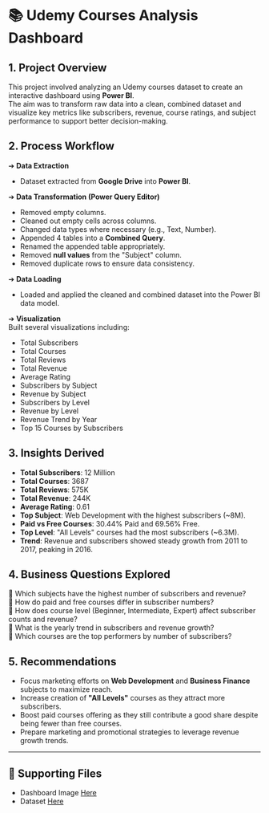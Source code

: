 # 📚 Udemy Courses Analysis Dashboard

## 1. Project Overview
This project involved analyzing an Udemy courses dataset to create an interactive dashboard using **Power BI**.  
The aim was to transform raw data into a clean, combined dataset and visualize key metrics like subscribers, revenue, course ratings, and subject performance to support better decision-making.

## 2. Process Workflow

➔ **Data Extraction**  
- Dataset extracted from **Google Drive** into **Power BI**.

➔ **Data Transformation (Power Query Editor)**  
- Removed empty columns.  
- Cleaned out empty cells across columns.  
- Changed data types where necessary (e.g., Text, Number).  
- Appended 4 tables into a **Combined Query**.  
- Renamed the appended table appropriately.  
- Removed **null values** from the "Subject" column.  
- Removed duplicate rows to ensure data consistency.

➔ **Data Loading**  
- Loaded and applied the cleaned and combined dataset into the Power BI data model.

➔ **Visualization**  
Built several visualizations including:
- Total Subscribers
- Total Courses
- Total Reviews
- Total Revenue
- Average Rating
- Subscribers by Subject
- Revenue by Subject
- Subscribers by Level
- Revenue by Level
- Revenue Trend by Year
- Top 15 Courses by Subscribers

## 3. Insights Derived
- **Total Subscribers**: 12 Million
- **Total Courses**: 3687
- **Total Reviews**: 575K
- **Total Revenue**: 244K
- **Average Rating**: 0.61
- **Top Subject**: Web Development with the highest subscribers (~8M).
- **Paid vs Free Courses**: 30.44% Paid and 69.56% Free.
- **Top Level**: "All Levels" courses had the most subscribers (~6.3M).
- **Trend**: Revenue and subscribers showed steady growth from 2011 to 2017, peaking in 2016.

## 4. Business Questions Explored
📌 Which subjects have the highest number of subscribers and revenue?  
📌 How do paid and free courses differ in subscriber numbers?  
📌 How does course level (Beginner, Intermediate, Expert) affect subscriber counts and revenue?  
📌 What is the yearly trend in subscribers and revenue growth?  
📌 Which courses are the top performers by number of subscribers?

## 5. Recommendations
- Focus marketing efforts on **Web Development** and **Business Finance** subjects to maximize reach.
- Increase creation of **"All Levels"** courses as they attract more subscribers.
- Boost paid courses offering as they still contribute a good share despite being fewer than free courses.
- Prepare marketing and promotional strategies to leverage revenue growth trends.

---

## 📂 Supporting Files
- Dashboard Image [Here](https://drive.google.com/file/d/1_vpc_3kvGgebqEqtTUTryM8aU9TlTUcD/view?usp=drive_link)
- Dataset [Here](https://docs.google.com/spreadsheets/d/1Y7-G7-u5QQHX1At8mTwJDtMb4c92ZCal/edit?usp=drivesdk&ouid=108851604302942673557&rtpof=true&sd=true)

